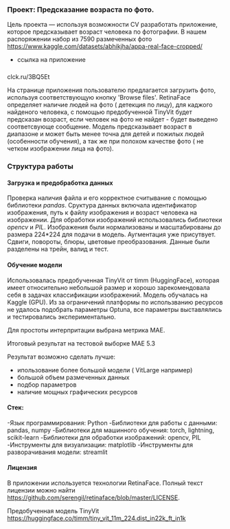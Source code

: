 ### Проект: Предсказание возраста по фото.

Цель проекта — используя возможности CV разработать приложение, которое предсказывает возраст человека по фотографии. 
В нашем распоряжении набор из 7590 размеченных фото https://www.kaggle.com/datasets/abhikjha/appa-real-face-cropped/

* ссылка на приложение
 ### 
 
 clck.ru/3BQ5Et
 
На странице приложения пользователю предлагается загрузить фото, используя соответствующую кнопку 'Browse files'. RetinaFace определяет наличие людей на фото ( детекция по лицу), для каджого найденого человека, с помощью предобученной TinyVit будет предсказан возраст, если человек на фото не найдет - будет выведено соответсвующе сообщение. 
Модель предсказывает возраст в диапазоне и может быть менее точна для детей и пожилых людей (особенности обучения), а так же при полохом качестве фото ( не четком изображении лица на фото).

### Структура работы

#### Загрузка и предобработка данных

Проверка наличия файла и его корректное считывание с помощью библиотеки *pandas*.
Сруктура данных включала идентификатор изображения, путь к файлу изображения и возраст человека на изображении.
Для обработки изображений использовались библиотеки *opencv* и *PIL*.
Изображения были нормализованы и масштабированы до размера 224*224 для подачи в модель.
Аугментация уже присутвует. Сдвиги, повороты, блюры, цветовые преобразования.
Данные были разделены на трейн, валид и тест.

#### Обучение модели

Использовалась предобученная TinyVit от timm (HuggingFace), которая имеет относительно небольшой размер и хорошо зарекомендовала себя в задачах классификации изображений.
Модель обучалась на Kaggle (GPU).
Из за ограничений платформы по использванию ресурсов не удалось подобрать параметры Optuna, все параметры выставлялись и тестировались экспериментально.

Для простоты интерпритации выбрана метрика MAE.

Итоговый результат на тестовой выборке MAE 5.3

Результат возможно сделать лучше:
- ипользование более большой модели ( VitLarge например)
- большой объем размеченных данных
- подбор параметров
- наличие мощных графических ресурсов

#### Стек:
-Язык программирования: Python
-Библиотеки для работы с данными: pandas, numpy
-Библиотеки для машинного обучения: torch, lightning, scikit-learn
-Библиотеки для обработки изображений: opencv, PIL
-Инструменты для визуализации: matplotlib
-Инструменты для разворачивания модели: streamlit

#### Лицензия
В приложении используется технологии RetinaFace. Полный текст лицензии можно найти https://github.com/serengil/retinaface/blob/master/LICENSE. 

Предобученная модель TinyVit https://huggingface.co/timm/tiny_vit_11m_224.dist_in22k_ft_in1k

